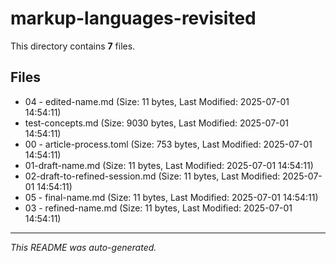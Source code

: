 # markup-languages-revisited

This directory contains **7** files.

## Files

- 04 - edited-name.md (Size: 11 bytes, Last Modified: 2025-07-01 14:54:11)
- test-concepts.md (Size: 9030 bytes, Last Modified: 2025-07-01 14:54:11)
- 00 - article-process.toml (Size: 753 bytes, Last Modified: 2025-07-01 14:54:11)
- 01-draft-name.md (Size: 11 bytes, Last Modified: 2025-07-01 14:54:11)
- 02-draft-to-refined-session.md (Size: 11 bytes, Last Modified: 2025-07-01 14:54:11)
- 05 - final-name.md (Size: 11 bytes, Last Modified: 2025-07-01 14:54:11)
- 03 - refined-name.md (Size: 11 bytes, Last Modified: 2025-07-01 14:54:11)

---
*This README was auto-generated.*
